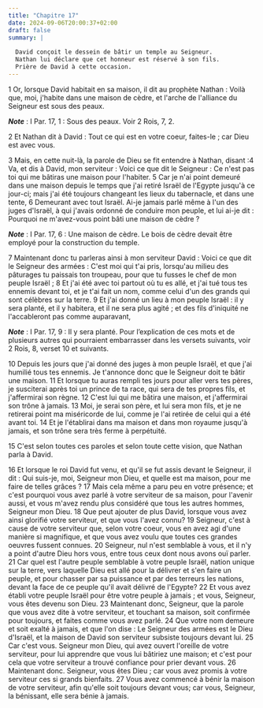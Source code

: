 ```yaml
---
title: "Chapitre 17"
date: 2024-09-06T20:00:37+02:00
draft: false
summary: |
  
  David conçoit le dessein de bâtir un temple au Seigneur.
  Nathan lui déclare que cet honneur est réservé à son fils.
  Prière de David à cette occasion.
---
```



1 Or, lorsque David habitait en sa maison, il dit au prophète Nathan : Voilà que, moi, j'habite dans une maison de cèdre, et l'arche de l'alliance du Seigneur est sous des peaux.

***Note*** :  I Par. 17, 1 : Sous des peaux. Voir 2 Rois, 7, 2.

2 Et Nathan dit à David : Tout ce qui est en votre coeur, faites-le ; car Dieu est avec vous.


3 Mais, en cette nuit-là, la parole de Dieu se fit entendre à Nathan, disant :4 Va, et dis à David, mon serviteur : Voici ce que dit le Seigneur : Ce n'est pas toi qui me bâtiras une maison pour l'habiter. 5 Car je n'ai point demeuré dans une maison depuis le temps que j'ai retiré Israël de l'Egypte jusqu'à ce jour-ci; mais j'ai été toujours changeant les lieux du tabernacle, et dans une tente, 6 Demeurant avec tout Israël. Ai-je jamais parlé même à l'un des juges d'Israël, à qui j'avais ordonné de conduire mon peuple, et lui ai-je dit : Pourquoi ne m'avez-vous point bâti une maison de cèdre ?

***Note*** :  I Par. 17, 6 : Une maison de cèdre. Le bois de cèdre devait être employé pour la construction du temple.

7 Maintenant donc tu parleras ainsi à mon serviteur David : Voici ce que dit le Seigneur des armées : C'est moi qui t'ai pris, lorsqu'au milieu des pâturages tu paissais ton troupeau, pour que tu fusses le chef de mon peuple Israël ; 8 Et j'ai été avec toi partout où tu es allé, et j'ai tué tous tes ennemis devant toi, et je t'ai fait un nom, comme celui d'un des grands qui sont célèbres sur la terre. 9 Et j'ai donné un lieu à mon peuple Israël : il y sera planté, et il y habitera, et il ne sera plus agité ; et des fils d'iniquité ne l'accableront pas comme auparavant,

***Note*** :  I Par. 17, 9 : Il y sera planté. Pour l’explication de ces mots et de plusieurs autres qui pourraient embarrasser dans les versets suivants, voir 2 Rois, 8, verset 10 et suivants.

10 Depuis les jours que j'ai donné des juges à mon peuple Israël, et que j'ai humilié tous tes ennemis. Je t'annonce donc que le Seigneur doit te bâtir une maison. 11 Et lorsque tu auras rempli tes jours pour aller vers tes pères, je susciterai après toi un prince de ta race, qui sera de tes propres fils, et j'affermirai son règne. 12 C'est lui qui me bâtira une maison, et j'affermirai son trône à jamais. 13 Moi, je serai son père, et lui sera mon fils, et je ne retirerai point ma miséricorde de lui, comme je l'ai retirée de celui qui a été avant toi. 14 Et je l'établirai dans ma maison et dans mon royaume jusqu'à jamais, et son trône sera très ferme à perpétuité.


15 C'est selon toutes ces paroles et selon toute cette vision, que Nathan parla à David.


16 Et lorsque le roi David fut venu, et qu'il se fut assis devant le Seigneur, il dit : Qui suis-je, moi, Seigneur mon Dieu, et quelle est ma maison, pour me faire de telles grâces ? 17 Mais cela même a paru peu en votre présence; et c'est pourquoi vous avez parlé à votre serviteur de sa maison, pour l'avenir aussi, et vous m'avez rendu plus considéré que tous les autres hommes, Seigneur mon Dieu. 18 Que peut ajouter de plus David, lorsque vous avez ainsi glorifié votre serviteur, et que vous l'avez connu? 19 Seigneur, c'est à cause de votre serviteur que, selon votre coeur, vous en avez agi d'une manière si magnifique, et que vous avez voulu que toutes ces grandes oeuvres fussent connues. 20 Seigneur, nul n'est semblable à vous, et il n'y a point d'autre Dieu hors vous, entre tous ceux dont nous avons ouï parler. 21 Car quel est l'autre peuple semblable à votre peuple Israël, nation unique sur la terre, vers laquelle Dieu est allé pour la délivrer et s'en faire un peuple, et pour chasser par sa puissance et par
des terreurs les nations, devant la face de ce peuple qu'il avait délivré de l'Egypte? 22 Et vous avez établi votre peuple Israël pour être votre peuple à jamais ; et vous, Seigneur, vous êtes devenu son Dieu. 23 Maintenant donc, Seigneur, que la parole que vous avez dite à votre serviteur, et touchant sa maison, soit confirmée pour toujours, et faites comme vous avez parlé. 24 Que votre nom demeure et soit exalté à jamais, et que l'on dise : Le Seigneur des armées est le Dieu d'Israël, et la maison de David son serviteur subsiste toujours devant lui. 25 Car c'est vous. Seigneur mon Dieu, qui avez ouvert l'oreille de votre serviteur, pour lui apprendre que vous lui bâtiriez une maison; et c'est pour cela que votre serviteur a trouvé confiance pour prier devant vous. 26 Maintenant donc. Seigneur, vous êtes Dieu ; car vous avez promis à votre serviteur ces si grands bienfaits. 27 Vous avez commencé à bénir la maison de votre serviteur, afin qu'elle soit toujours devant vous; car vous, Seigneur, la bénissant, elle
sera bénie à jamais.

